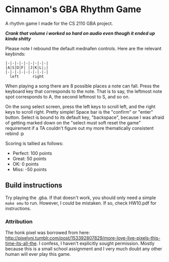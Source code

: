 # Cinnamon's GBA Rhythm Game

A rhythm game I made for the CS 2110 GBA project.

***Crank that volume i worked so hard on audio even though it ended up kinda shitty***

Please note I rebound the default mednafen controls. Here are the relevant keybinds:
```
|-|-|-|-|-|-|-|-|-|
|A|S|D|F| |J|K|L|;|
|-|-|-|-|-|-|-|-|-|
  left      right
```
When playing a song there are 8 possible places a note can fall. Press the keyboard key that corresponds to the note. That is to say, the leftmost note spot corresponds to A, the second leftmost to S, and so on.

On the song select screen, press the left keys to scroll left, and the right keys to scroll right. Pretty simple! Space bar is the "confirm" or "enter" button. Select is bound to its default key, "backspace", because I was afraid of getting marked down on the "select must soft reset the game" requirement if a TA couldn't figure out my more thematically consistent rebind :p

Scoring is tallied as follows:
* Perfect: 100 points
* Great: 50 points
* OK: 0 points
* Miss: -50 points

## Build instructions
Try playing the .gba. If that doesn't work, you should only need a simple `make emu` to run. However, I could be mistaken. If so, check HW10.pdf for instructions.

### Attribution
The honk pixel was borrowed from here: http://pixelyni.tumblr.com/post/153392807829/more-love-live-pixels-this-time-its-all-the. I confess, I haven't explicitly sought permission. Mostly because this is a small school assignment and I very much doubt any other human will ever play this game.
